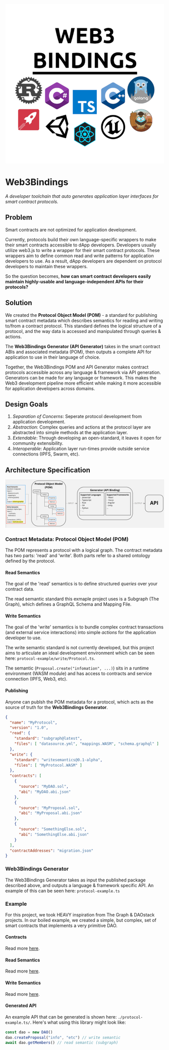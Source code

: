 ![logo](https://github.com/web3bindings/branding/blob/master/logo/logo.png)
# Web3Bindings  
*A developer toolchain that auto generates application layer interfaces for smart contract protocols.*

## Problem
Smart contracts are not optimized for application development.

Currently, protocols build their own language-specific wrappers to make their smart contracts accessible to dApp developers. Developers usually utilize web3.js to write a wrapper for their smart contract protocols. These wrappers aim to define common read and write patterns for application developers to use. As a result, dApp developers are dependent on protocol developers to maintain these wrappers.

So the question becomes, **how can smart contract developers easily maintain highly-usable and language-independent APIs for their protocols?**

## Solution
We created the **Protocol Object Model (POM)** - a standard for publishing smart contract metadata which describes semantics for reading and writing to/from a contract protocol. This standard defines the logical structure of a protocol, and the way data is accessed and manipulated through queries & actions.

The **Web3Bindings Generator (API Generator)** takes in the smart contract ABIs and associated metadata (POM), then outputs a complete API for application to use in their language of choice.

Together, the Web3Bindings POM and API Generator makes contract protocols accessible across any language & framework via API generation. Generators can be made for any language or framework. This makes the Web3 development pipeline more efficient while making it more accessible for application developers across domains.  

## Design Goals
1. *Separation of Concerns*: Seperate protocol development from application development.
2. *Abstraction*: Complex queries and actions at the protocol layer are abstracted into simple methods at the application layer.
3. *Extendable*: Through developing an open-standard, it leaves it open for community extensibility.  
4. *Interoperable*: Application layer run-times provide outside service connections (IPFS, Swarm, etc).  

## Architecture Specification  
![logo](https://github.com/web3bindings/branding/blob/master/architecture.png)
### Contract Metadata: Protocol Object Model (POM)
The POM represents a protocol with a logical graph. The contract metadata has two parts: 'read' and 'write'. Both parts refer to a shared ontology defined by the protocol.  

#### Read Semantics  
The goal of the 'read' semantics is to define structured *queries* over your contract data.  

The read semantic standard this exmaple project uses is a Subgraph (The Graph), which defines a GraphQL Schema and Mapping File.  

#### Write Semantics  
The goal of the 'write' semantics is to bundle complex contract transactions (and external service interactions) into simple *actions* for the application developer to use.

The write semantic standard is not currently developed, but this project aims to articulate an ideal development environment which can be seen here: `protocol-example/write/Protocol.ts`.  

The semantic (`Proposal.create("infomation", ...)`) sits in a runtime environment (WASM module) and has access to contracts and service connection (IPFS, Web3, etc).  

#### Publishing  
Anyone can publsh the POM metadata for a protocol, which acts as the source of truth for the **Web3Bindings Generator**.  
```json
{
  "name": "MyProtocol",
  "version": "1.0",
  "read": {
    "standard": "subgraph@latest",
    "files": [ "datasource.yml", "mappings.WASM", "schema.graphql" ]
  },
  "write": {
    "standard": "writesemantics@0.1-alpha",
    "files": [ "MyProtocol.WASM" ]
  },
  "contracts": [
    {
      "source": "MyDAO.sol",
      "abi": "MyDAO.abi.json"
    },
    {
      "source": "MyProposal.sol",
      "abi": "MyProposal.abi.json"
    },
    {
      "source": "SomethingElse.sol",
      "abi": "SomethingElse.abi.json"
    }
  ],
  "contractAddresses": "migration.json"
}
```

### Web3Bindings Generator
The Web3Bindings Generator takes as input the published package described above, and outputs a language & framework specific API. An example of this can be seen here: `protocol-example.ts`  

### Example  
For this project, we took HEAVY inspiration from The Graph & DAOstack projects. In our boiled example, we created a simple, but complex, set of smart contracts that implements a very primitive DAO.  

#### Contracts  
Read more [here](./protocol-example/protocol/README.md).  

#### Read Semantics  
Read more [here](./protocol-example/read/README.md).  

#### Write Semantics  
Read more [here](./protocol-example/write/README.md).  

#### Generated API  
An example API that can be generated is shown here: `./protocol-example.ts/`. Here's what using this library might look like:  
```typescript
const dao = new DAO()
dao.createProposal("info", "etc") // write semantic
await dao.getMembers() // read semantic (subgraph)
```
